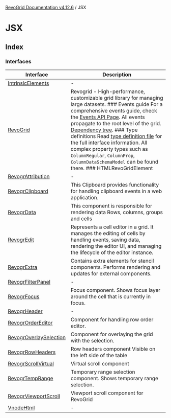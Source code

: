 [RevoGrid Documentation v4.12.6](README.md) / JSX

# JSX

## Index

### Interfaces

| Interface | Description |
| ------ | ------ |
| [IntrinsicElements](JSX.Interface.IntrinsicElements.md) | - |
| [RevoGrid](JSX.Interface.RevoGrid.md) | Revogrid - High-performance, customizable grid library for managing large datasets. ### Events guide For a comprehensive events guide, check the [Events API Page](/guide/api/events). All events propagate to the root level of the grid. [Dependency tree](#Dependencies). ### Type definitions Read [type definition file](https://github.com/revolist/revogrid/blob/master/src/interfaces.d.ts) for the full interface information. All complex property types such as `ColumnRegular`, `ColumnProp`, `ColumnDataSchemaModel` can be found there. ### HTMLRevoGridElement |
| [RevogrAttribution](JSX.Interface.RevogrAttribution.md) | - |
| [RevogrClipboard](JSX.Interface.RevogrClipboard.md) | This Clipboard provides functionality for handling clipboard events in a web application. |
| [RevogrData](JSX.Interface.RevogrData.md) | This component is responsible for rendering data Rows, columns, groups and cells |
| [RevogrEdit](JSX.Interface.RevogrEdit.md) | Represents a cell editor in a grid. It manages the editing of cells by handling events, saving data, rendering the editor UI, and managing the lifecycle of the editor instance. |
| [RevogrExtra](JSX.Interface.RevogrExtra.md) | Contains extra elements for stencil components. Performs rendering and updates for external components. |
| [RevogrFilterPanel](JSX.Interface.RevogrFilterPanel.md) | - |
| [RevogrFocus](JSX.Interface.RevogrFocus.md) | Focus component. Shows focus layer around the cell that is currently in focus. |
| [RevogrHeader](JSX.Interface.RevogrHeader.md) | - |
| [RevogrOrderEditor](JSX.Interface.RevogrOrderEditor.md) | Component for handling row order editor. |
| [RevogrOverlaySelection](JSX.Interface.RevogrOverlaySelection.md) | Component for overlaying the grid with the selection. |
| [RevogrRowHeaders](JSX.Interface.RevogrRowHeaders.md) | Row headers component Visible on the left side of the table |
| [RevogrScrollVirtual](JSX.Interface.RevogrScrollVirtual.md) | Virtual scroll component |
| [RevogrTempRange](JSX.Interface.RevogrTempRange.md) | Temporary range selection component. Shows temporary range selection. |
| [RevogrViewportScroll](JSX.Interface.RevogrViewportScroll.md) | Viewport scroll component for RevoGrid |
| [VnodeHtml](JSX.Interface.VnodeHtml.md) | - |
